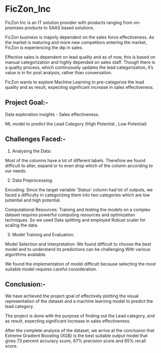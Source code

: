 # FicZon_Inc

FicZon Inc is an IT solution provider with products ranging from on-premises products to SAAS based solutions.

FicZon business is majorly dependent on the sales force effectiveness. As the market is maturing and more new competitors entering the market, FicZon is experiencing the dip in sales.

Effective sales is dependent on lead quality and as of now, this is based on manual categorization and highly depended on sales staff. Though there is a quality process, which continuously updates the lead categorization, it’s value is in for post analysis, rather than conversation.

FicZon wants to explore Machine Learning to pre-categorize the lead quality and as result, expecting significant increase in sales effectiveness.

## Project Goal:-

Data exploration insights - Sales effectiveness.

ML model to predict the Lead Category (High Potential , Low Potential)

## Challenges Faced:-

1. Analysing the Data:

Most of the columns have a lot of different labels. Therefore we found difficult to alter, expand or to even drop which of the column according to our needs.

2. Data Preprocessing:

Encoding: Since the target variable 'Status' column had lot of outputs, we faced a difficulty in categorizing them into two categories which are low potential and high potential.

Computational Resources: Training and testing the models on a complex dataset requires powerful computing resources and optimization techniques. So we used Data splitting and employed Robust scaler for scaling the data.

3. Model Training and Evaluation:

Model Selection and Interpretation: We found difficult to choose the best model and to understand its predictions can be challenging With various algorithms available.

We found the implementation of model difficult because selecting the most suitable model requires careful consideration.

## Conclusion:-

We have achieved the project goal of effectively plotting the visual representation of the dataset and a machine learning model to predict the lead category.

The project is done with the purpose of finding out the Lead category, and as result, expecting significant increase in sales effectiveness.

After the complete analysis of the dataset, we arrive at the conclusion that Extreme Gradient Boosting (XGB) is the best suitable output model that gives 73 percent accuracy score, 67% precision score and 65% recall score.
